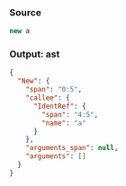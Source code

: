 ### Source
```js parse:expr
new a
```

### Output: ast
```json
{
  "New": {
    "span": "0:5",
    "callee": {
      "IdentRef": {
        "span": "4:5",
        "name": "a"
      }
    },
    "arguments_span": null,
    "arguments": []
  }
}
```
